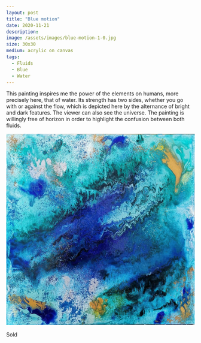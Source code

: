 ```yaml
---
layout: post
title: "Blue motion"
date: 2020-11-21
description: 
image: /assets/images/blue-motion-1-0.jpg
size: 30x30
medium: acrylic on canvas
tags:
  - Fluids
  - Blue
  - Water
---
```


This painting inspires me the power of the elements on humans, more precisely here, that of water.
Its strength has two sides, whether you go with or against the flow, which is depicted here by the alternance of bright and dark features.
The viewer can also see the universe.
The painting is willingly free of horizon in order to highlight the confusion between both fluids.

<p align="center">
  <img src="/assets/images/blue-motion-1-0.jpg" />
</p>

Sold

